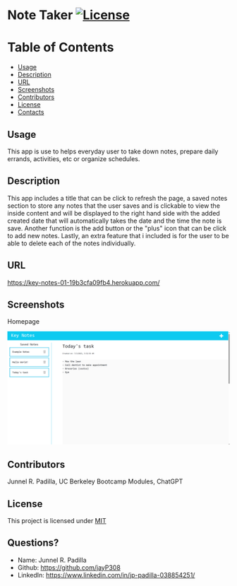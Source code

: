 # Note Taker [![License](https://img.shields.io/badge/License-MIT-blue.svg)](https://opensource.org/licenses/MIT)

# Table of Contents
* [Usage](#usage)
* [Description](#usage)
* [URL](#URL)
* [Screenshots](#Screenshots)
* [Contributors](#contributors)
* [License](#license)
* [Contacts](#contacts)
  
## Usage
This app is use to helps everyday user to take down notes, prepare daily errands, activities, etc or organize schedules.
  
## Description
This app includes a title that can be click to refresh the page, a saved notes section to store any notes that the user saves and is clickable to view the inside content and will be displayed to the right hand side with the added created date that will automatically takes the date and the time the note is save. Another function is the add button or the "plus" icon that can be click to add new notes. Lastly, an extra feature that i included is for the user to be able to delete each of the notes individually.
  
## URL 

https://key-notes-01-19b3cfa09fb4.herokuapp.com/

## Screenshots
Homepage 

<img src="./client/images/keynotes-sample-screenshot.png" />

## Contributors
Junnel R. Padilla, UC Berkeley Bootcamp Modules, ChatGPT
  
## License
This project is licensed under [MIT](https://opensource.org/licenses/MIT)

## Questions?
* Name: Junnel R. Padilla
* Github: https://github.com/jayP308
* LinkedIn: https://www.linkedin.com/in/jp-padilla-038854251/